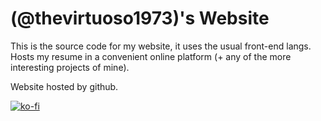 # (@thevirtuoso1973)'s Website
This is the source code for my website, it uses the usual front-end langs. Hosts my resume in a convenient online platform (+ any of the more interesting projects of mine).

Website hosted by github.

[![ko-fi](https://www.ko-fi.com/img/githubbutton_sm.svg)](https://ko-fi.com/T6T2105I3)
